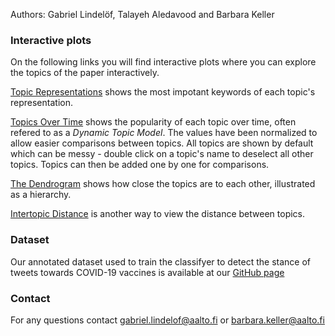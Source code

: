 Authors: Gabriel Lindelöf, Talayeh Aledavood and Barbara Keller

### Interactive plots
On the following links you will find interactive plots where you can explore the topics of the paper interactively. 

[Topic Representations](https://htmlpreview.github.io/?https://github.com/GabrielLindelof/Vaccine-Discourse-on-Twitter-During-the-COVID-19-Pandemic/blob/companion_website/topic_representations.html) shows the most impotant keywords of each topic's representation. 

[Topics Over Time](https://htmlpreview.github.io/?https://github.com/GabrielLindelof/Vaccine-Discourse-on-Twitter-During-the-COVID-19-Pandemic/blob/companion_website/topics_over_time.html) shows the popularity of each topic over time, often refered to as a _Dynamic Topic Model_. The values have been normalized to allow easier comparisons between topics. All topics are shown by default which can be messy - double click on a topic's name to deselect all other topics. Topics can then be added one by one for comparisons. 


[The Dendrogram](https://htmlpreview.github.io/?https://github.com/GabrielLindelof/Vaccine-Discourse-on-Twitter-During-the-COVID-19-Pandemic/blob/companion_website/dendrogram.html) shows how close the topics are to each other, illustrated as a hierarchy. 

[Intertopic Distance](https://htmlpreview.github.io/?https://github.com/GabrielLindelof/Vaccine-Discourse-on-Twitter-During-the-COVID-19-Pandemic/blob/companion_website/intertopic_distance.html) is another way to view the distance between topics.  

### Dataset
Our annotated dataset used to train the classifyer to detect the stance of tweets towards COVID-19 vaccines is available at our [GitHub page](https://github.com/GabrielLindelof/Vaccine-Discourse-on-Twitter-During-the-COVID-19-Pandemic)

### Contact
For any questions contact gabriel.lindelof@aalto.fi or barbara.keller@aalto.fi 


